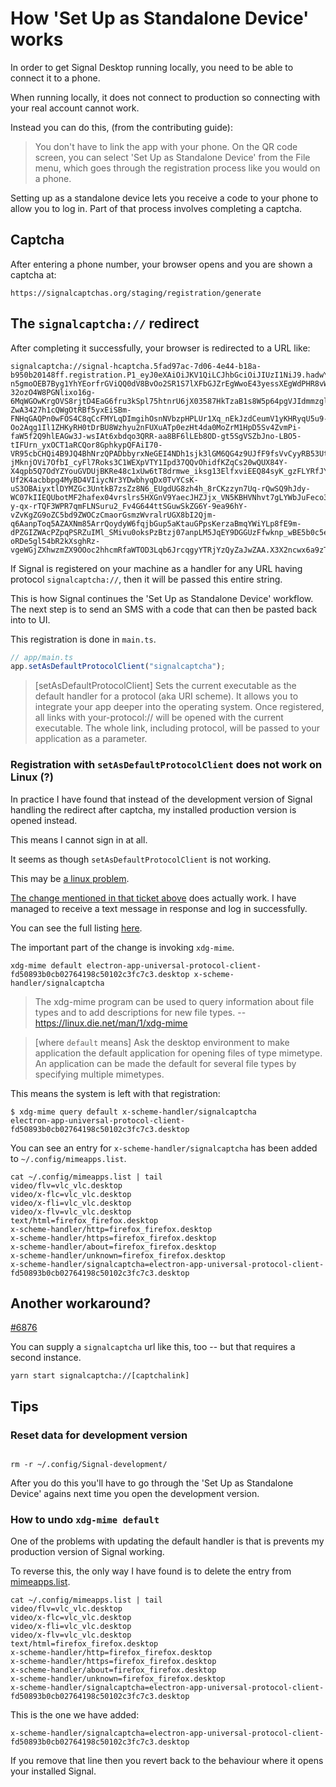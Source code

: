 # How 'Set Up as Standalone Device' works

In order to get Signal Desktop running locally, you need to be able to connect it to a phone.

When running locally, it does not connect to production so connecting with your real account cannot work.

Instead you can do this, (from the contributing guide):

> You don't have to link the app with your phone. On the QR code screen, you can
> select 'Set Up as Standalone Device' from the File menu, which goes through the
> registration process like you would on a phone.

Setting up as a standalone device lets you receive a code to your phone to allow you to log in. Part of that process involves completing a captcha.

## Captcha

After entering a phone number, your browser opens and you are shown a captcha at:

```
https://signalcaptchas.org/staging/registration/generate
```

## The `signalcaptcha://` redirect

After completing it successfully, your browser is redirected to a URL like:

```
signalcaptcha://signal-hcaptcha.5fad97ac-7d06-4e44-b18a-b950b20148ff.registration.P1_eyJ0eXAiOiJKV1QiLCJhbGciOiJIUzI1NiJ9.hadwYXNza2V5xQUbS95FbOcFTymWcwlkiuDMCmWDB0NLU3YFf4qbyg1UE6QKu1JcP7hchWLwSaoufylLIMSYjGWJhRJGxt4PnR03wTUwst3kwhcedjHwCGfpWSTTRx3t_oQm5FNvnhkmjEWojiBL87cIoqgzd-n5gmoOEB7Byg1YhYEorfrGViQQ0dV8BvOo2SR1S7lXFbGJZrEgWwoE43yessXEgWdPHR8vWH110BkEZXjSic-32ozO4W8PGNlixo16g-6MqWGOwKrgOVS8rjtD4EaG6fru3kSpl75htnrU6jX03587HkTzaB1s8W5p64pgVJIdmmzgl8LUzpuxokXwVCiM3UOVh7ps44-ZwA3427h1cQWgOtRBf5yxEiSBm-FNHqGAQPn0wFOS4C8qCcFMYLqDImgihOsnNVbzpHPLUr1Xq_nEkJzdCeumV1yKHRyqU5u9-Oo2Aqg1Il1ZHKyRH0tDrBU8Wzhyu2nFUXuATp0ezHt4da0MoZrM1HpD5Sv4ZvmPi-faW5f2Q9hlEAGw3J-wsIAt6xbdqo3QRR-aa8BF6lLEb8OD-gt5SgVSZbJno-LBO5-tIFUrn_yxOCT1aRCQor8GphkypQFAiI70-VR95cbCHQi4B9JQ4BhNrzQPADbbyrxNeGEI4NDh1sjk3lGM6QG4z9UJfF9fsVvCyyRB53UtWUWRU6xxfSXY0yxHykU8kDiCh5IbW19DqZuRejRNkznYaTs-jMknjOVi7OfbI_cyFl7Roks3C1WEXpVTY1Ipd37QQvOhidfKZqCs20wQUX84Y-X4qpb5Q7OdYZYouGVDUjBKRe48c1xUw6tT8drmwe_iksg13ElfxviEEQ84syK_gzFLYRfJYuEttHGC88H8KuKQ_AsP66w0yBCoHTYFjlJurUvSraw-Uf2K4acbbpg4MyBD4VIiycNr3YDwbhyqDx0TvYCsK-uS3OBAiyxtlDYMZGc3UntkB7zsZz8N6_EUgdUG8zh4h_8rCKzzyn7Uq-rQwSQ9hJdy-WC07kIIEQUbotMF2hafex04vrslrs5HXGnV9YaecJHZJjx_VN5KBHVNhvt7gLYWbJuFeco38CmXHaNxJspLLS1qVNWh8WbbAivKNIW2GP0oTy_LZmbRIraNizTjW7_fqxtjVPOBzQEXzC3V72uAYEqDJ0lcZQWwB8NRgosVxGEQv3T7Roy35OkaXGW9V555S1k3Rmk_5Qsn9swLEzansp3ga7rm3DyOYwLrskYkYQ6otvq0xZfJH_nSVDHJOznJ7ktmhgseP7qYVmf88PXlFxQntCkhRF6ZeQ2fMDSdHT1WkfiNWc0GAXdb1dRC5vFeQFaMDLKQlvjvLLvOcY8JswGJVVXkX8l4hiWnjeMtNI3cImGnyHfNwEkMb3ru27tbnxb6jdDPxSJA-y-qx-rTQF3WPR7qmFLNSuru2_Fv4G644ttSGuwSkZG6Y-9ea96hY-vZvKgZG9oZC5bd9ZWOCzCmaorGsmzWvralrUGX8bI2Qjm-q6AanpToq5AZAXNm85ArrQoydyW6fqjbGup5aKtauGPpsKerzaBmqYWiYLp8fE9m-dPZGIZWAcPZpqPSRZuIMl_SMivu0oksPzBtzj07anpLM5JqEY9DGGUzFfwknp_wBE5b0c5ekdlf_zHRv6dZa8gJaPktDw9T3UMSY1wGRtuwYBFg4YqXfBm3r9rqAnswS3k5tmcvUM_uO_NgJhyjZ-oRDe5gl54bR2kXsghRz-vgeWGjZXhwzmZX9OOoc2hhcmRfaWTOD3Lqb6JrcqgyYTRjYzQyZaJwZAA.X3X2ncwx6a9zTzM0flxYmp7jfJg0Ag8DFSNLWbQPuSA
```

If Signal is registered on your machine as a handler for any URL having protocol `signalcaptcha://`, then it will be passed this entire string.

This is how Signal continues the 'Set Up as Standalone Device' workflow. The next step is to send an SMS with a code that can then be pasted back into to UI.

This registration is done in `main.ts`.

```ts
// app/main.ts
app.setAsDefaultProtocolClient("signalcaptcha");
```

> [setAsDefaultProtocolClient] Sets the current executable as the default handler for a protocol (aka URI scheme). It allows you to integrate your app deeper into the operating system. Once registered, all links with your-protocol:// will be opened with the current executable. The whole link, including protocol, will be passed to your application as a parameter.

### Registration with `setAsDefaultProtocolClient` does not work on Linux (?)

In practice I have found that instead of the development version of Signal handling the redirect after captcha, my installed production version is opened instead.

This means I cannot sign in at all.

It seems as though `setAsDefaultProtocolClient` is not working.

This may be [a linux problem](https://github.com/electron/electron/issues/40685).

[The change mentioned in that ticket above](https://github.com/witcher112/electron-app-universal-protocol-client/blob/9645b1636ff90193a63dc678be2b6fa0e0184124/src/index.ts#L179) does actually work. I have managed to receive a text message in response and log in successfully.

You can see the full listing [here](./assets/how-set-up-as-standalone-device-works/register-protocols.ts).

The important part of the change is invoking `xdg-mime`.

```shell
xdg-mime default electron-app-universal-protocol-client-fd50893b0cb02764198c50102c3fc7c3.desktop x-scheme-handler/signalcaptcha
```

> The xdg-mime program can be used to query information about file types and to add descriptions for new file types. -- https://linux.die.net/man/1/xdg-mime

> [where `default` means] Ask the desktop environment to make application the default application for opening files of type mimetype. An application can be made the default for several file types by specifying multiple mimetypes.

This means the system is left with that registration:

```shell
$ xdg-mime query default x-scheme-handler/signalcaptcha
electron-app-universal-protocol-client-fd50893b0cb02764198c50102c3fc7c3.desktop
```

You can see an entry for `x-scheme-handler/signalcaptcha` has been added to `~/.config/mimeapps.list`.

```shell
cat ~/.config/mimeapps.list | tail
video/flv=vlc_vlc.desktop
video/x-flc=vlc_vlc.desktop
video/x-fli=vlc_vlc.desktop
video/x-flv=vlc_vlc.desktop
text/html=firefox_firefox.desktop
x-scheme-handler/http=firefox_firefox.desktop
x-scheme-handler/https=firefox_firefox.desktop
x-scheme-handler/about=firefox_firefox.desktop
x-scheme-handler/unknown=firefox_firefox.desktop
x-scheme-handler/signalcaptcha=electron-app-universal-protocol-client-fd50893b0cb02764198c50102c3fc7c3.desktop

```

## Another workaround?

[#6876](https://github.com/signalapp/Signal-Desktop/issues/6876#issuecomment-2107842792)

You can supply a `signalcaptcha` url like this, too -- but that requires a second instance.

```
yarn start signalcaptcha://[captchalink]
```

## Tips

### Reset data for development version

```

rm -r ~/.config/Signal-development/

```

After you do this you'll have to go through the 'Set Up as Standalone Device' agains next time you open the development version.

### How to undo `xdg-mime default`

One of the problems with updating the default handler is that is prevents my production version of Signal working.

To reverse this, the only way I have found is to delete the entry from [mimeapps.list](https://wiki.archlinux.org/title/XDG_MIME_Applications).

```shell
cat ~/.config/mimeapps.list | tail
video/flv=vlc_vlc.desktop
video/x-flc=vlc_vlc.desktop
video/x-fli=vlc_vlc.desktop
video/x-flv=vlc_vlc.desktop
text/html=firefox_firefox.desktop
x-scheme-handler/http=firefox_firefox.desktop
x-scheme-handler/https=firefox_firefox.desktop
x-scheme-handler/about=firefox_firefox.desktop
x-scheme-handler/unknown=firefox_firefox.desktop
x-scheme-handler/signalcaptcha=electron-app-universal-protocol-client-fd50893b0cb02764198c50102c3fc7c3.desktop

```

This is the one we have added:

```shell
x-scheme-handler/signalcaptcha=electron-app-universal-protocol-client-fd50893b0cb02764198c50102c3fc7c3.desktop
```

If you remove that line then you revert back to the behaviour where it opens your installed Signal.
